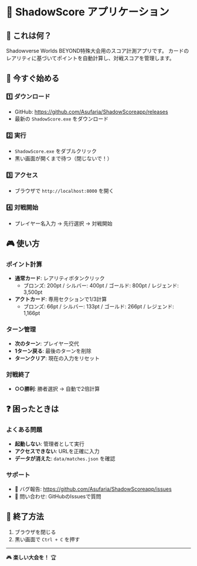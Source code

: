 # 📖 ShadowScore アプリケーション

## 🎯 これは何？
Shadowverse Worlds BEYOND特殊大会用のスコア計測アプリです。
カードのレアリティに基づいてポイントを自動計算し、対戦スコアを管理します。

## 🚀 今すぐ始める

### 1️⃣ ダウンロード
- GitHub: https://github.com/Asufaria/ShadowScoreapp/releases
- 最新の `ShadowScore.exe` をダウンロード

### 2️⃣ 実行
- `ShadowScore.exe` をダブルクリック
- 黒い画面が開くまで待つ（閉じないで！）

### 3️⃣ アクセス
- ブラウザで `http://localhost:8000` を開く

### 4️⃣ 対戦開始
- プレイヤー名入力 → 先行選択 → 対戦開始

## 🎮 使い方

### ポイント計算
- **通常カード**: レアリティボタンクリック
  - ブロンズ: 200pt / シルバー: 400pt / ゴールド: 800pt / レジェンド: 3,500pt
- **アクトカード**: 専用セクションで1/3計算
  - ブロンズ: 66pt / シルバー: 133pt / ゴールド: 266pt / レジェンド: 1,166pt

### ターン管理
- **次のターン**: プレイヤー交代
- **1ターン戻る**: 最後のターンを削除
- **ターンクリア**: 現在の入力をリセット

### 対戦終了
- **○○勝利**: 勝者選択 → 自動で2倍計算

## ❓ 困ったときは

### よくある問題
- **起動しない**: 管理者として実行
- **アクセスできない**: URLを正確に入力
- **データが消えた**: `data/matches.json` を確認

### サポート
- 🐛 バグ報告: https://github.com/Asufaria/ShadowScoreapp/issues
- 📧 問い合わせ: GitHubのIssuesで質問

## 🛑 終了方法
1. ブラウザを閉じる
2. 黒い画面で `Ctrl + C` を押す

---
🎮 **楽しい大会を！** 🏆
